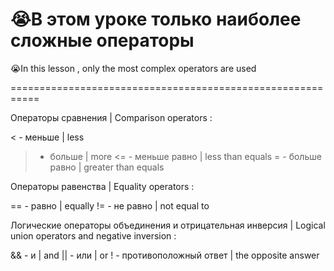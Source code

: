 😭В этом уроке только наиболее сложные операторы
================================================
😭In this lesson , only the most complex operators are used

===========================================================

Операторы сравнения | Comparison operators :

< - меньше | less
> - больше | more
<= - меньше равно | less than equals
>= - больше равно | greater than equals

Операторы равенства | Equality operators :

== - равно | equally
!= - не равно | not equal to 

Логические операторы объединения и отрицательная инверсия | Logical union operators and negative inversion :

&& - и | and
|| - или | or
! - противоположный ответ | the opposite answer
